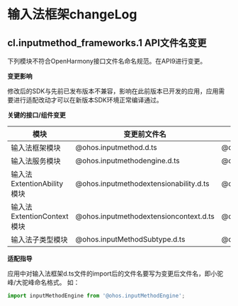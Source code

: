 # 输入法框架changeLog

## cl.inputmethod_frameworks.1 API文件名变更

下列模块不符合OpenHarmony接口文件名命名规范。在API9进行变更。

 **变更影响**
 
 修改后的SDK与先前已发布版本不兼容，影响在此前版本已开发的应用，应用需要进行适配改动才可以在新版本SDK环境正常编译通过。
 
 **关键的接口/组件变更**
 
| 模块 | 变更前文件名 | 变更后文件名 |
|------|--------------|--------------|
| 输入法框架模块 | @ohos.inputmethod.d.ts |@ohos.inputMethod.d.ts |
| 输入法服务模块 |@ohos.inputmethodengine.d.ts | @ohos.inputMethodEngine.d.ts |
| 输入法ExtentionAbility模块 | @ohos.inputmethodextensionability.d.ts | @ohos.InputMethodExtensionAbility.d.ts |
| 输入法ExtentionContext模块 |@ohos.inputmethodextensioncontext.d.ts | @ohos.InputMethodExtensionContext.d.ts |
| 输入法子类型模块 | @ohos.inputMethodSubtype.d.ts | @ohos.InputMethodSubtype.d.ts |
 
 **适配指导**
 
 应用中对输入法框架d.ts文件的import后的文件名要写为变更后文件名，即小驼峰/大驼峰命名格式。
 如：
 
```js
import inputMethodEngine from '@ohos.inputMethodEngine';
```
 
<!--no_check-->
